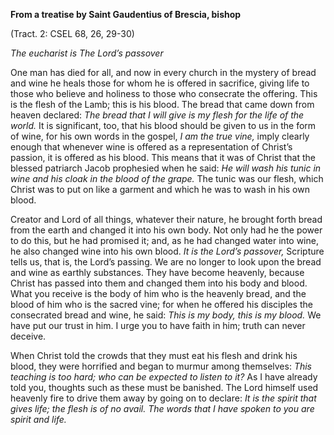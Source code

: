 

**From a treatise by Saint Gaudentius of Brescia, bishop**

(Tract. 2: CSEL 68, 26, 29-30)

_The eucharist is The Lord’s passover_

One man has died for all, and now in every church in the mystery of bread and wine he heals those for whom he is offered in sacrifice, giving life to those who believe and holiness to those who consecrate the offering. This is the flesh of the Lamb; this is his blood. The bread that came down from heaven declared: _The bread that I will give is my flesh for the life of the world._ It is significant, too, that his blood should be given to us in the form of wine, for his own words in the gospel, _I am the true vine,_ imply clearly enough that whenever wine is offered as a representation of Christ’s passion, it is offered as his blood. This means that it was of Christ that the blessed patriarch Jacob prophesied when he said: _He will wash his tunic in wine and his cloak in the blood of the grape._ The tunic was our flesh, which Christ was to put on like a garment and which he was to wash in his own blood.

Creator and Lord of all things, whatever their nature, he brought forth bread from the earth and changed it into his own body. Not only had he the power to do this, but he had promised it; and, as he had changed water into wine, he also changed wine into his own blood. _It is the Lord’s passover,_ Scripture tells us, that is, the Lord’s passing. We are no longer to look upon the bread and wine as earthly substances. They have become heavenly, because Christ has passed into them and changed them into his body and blood. What you receive is the body of him who is the heavenly bread, and the blood of him who is the sacred vine; for when he offered his disciples the consecrated bread and wine, he said: _This is my body, this is my blood._ We have put our trust in him. I urge you to have faith in him; truth can never deceive.

When Christ told the crowds that they must eat his flesh and drink his blood, they were horrified and began to murmur among themselves: _This teaching is too hard; who can be expected to listen to it?_ As I have already told you, thoughts such as these must be banished. The Lord himself used heavenly fire to drive them away by going on to declare: _It is the spirit that gives life; the flesh is of no avail. The words that I have spoken to you are spirit and life._

